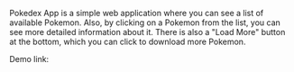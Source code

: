 Pokedex App is a simple web application where you can see a list of available Pokemon. Also, by clicking on a Pokemon from the list, you can see more detailed information about it.
There is also a "Load More" button at the bottom, which you can click to download more Pokemon.

Demo link: 